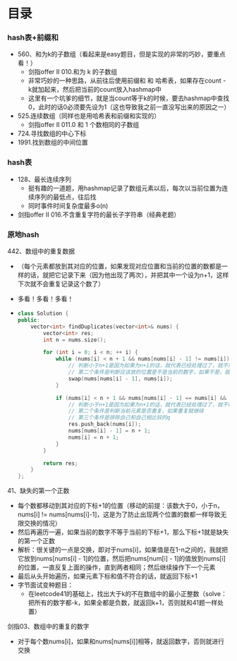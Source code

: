 # 目录

### hash表+前缀和

- 560、和为k的子数组（看起来是easy题目，但是实现的非常的巧妙，要重点看！）
  - 剑指offer II 010.和为 k 的子数组
  - 非常巧妙的一种思路，从前往后使用前缀和 和 哈希表，如果存在count - k就加起来，然后把当前的count放入hashmap中
  - 这里有一个坑爹的细节，就是当count等于k的时候，要去hashmap中查找0，此时的话0必须要先设为1（这也导致我之前一直没写出来的原因之一）
- 525.连续数组（同样也是用哈希表和前缀和实现的）
  - 剑指offer II 011.0 和 1 个数相同的子数组
- 724.寻找数组的中心下标
- 1991.找到数组的中间位置



### hash表

- 128、最长连续序列
  - 挺有趣的一道题，用hashmap记录了数组元素以后，每次以当前位置为连续序列的最低点，往后找
  - 同时事件时间复杂度最多o(n)
- 剑指offer II 016.不含重复字符的最长子字符串（经典老题）





### 原地hash

442、数组中的重复数据

- （每个元素都放到其对应的位置，如果发现对应位置和当前的位置的数都是一样的话，就把它记录下来（因为他出现了两次），并把其中一个设为n+1，这样下次就不会重复记录这个数了）

- 多看！多看！多看！

- ```cpp
  class Solution {
  public:
      vector<int> findDuplicates(vector<int>& nums) {
          vector<int> res;
          int n = nums.size();
  
          for (int i = 0; i < n; ++ i) {
              while (nums[i] < n + 1 && nums[nums[i] - 1] != nums[i]) {
                  // 判断小于n+1是因为如果为n+1的话，就代表已经处理过了，就不需要处理了
                  // 第二个条件是判断应该放的位置是不是当前的数字，如果不是，就交换并继续循环；否则就退出循环
                  swap(nums[nums[i] - 1], nums[i]);
              }
  
              if (nums[i] < n + 1 && nums[nums[i] - 1] == nums[i] && nums[i] - 1 != i) {
                  // 判断小于n+1是因为如果为n+1的话，就代表已经处理过了，就不需要处理了
                  // 第二个条件是判断当前元素是否重复，如果重复就继续
                  // 第三个条件是排除自己和自己相比较的q
                  res.push_back(nums[i]);
                  nums[nums[i] - 1] = n + 1;
                  nums[i] = n + 1;
              }
          }
  
          return res;
      }
  };
  ```







41、缺失的第一个正数

- 每个数都移动到其对应的下标+1的位置（移动的前提：该数大于0，小于n，nums[i] != nums[nums[i]-1]，这是为了防止出现两个位置的数都一样导致无限交换的情况）
- 然后再遍历一遍，如果当前的数字不等于当前的下标+1，那么下标+1就是缺失的第一个正数
- 解析：很关键的一点是交换，即对于nums[i]，如果值是在1-n之间的，我就把它放到nums[nums[i] - 1]的位置，然后把nums[num[i] - 1]的值放到nums[i]的位置，一直反复上面的操作，直到两者相同；然后继续操作下一个元素
- 最后从头开始遍历，如果元素下标和值不符合的话，就返回下标+1
- 字节面试变种题目：
  - 在leetcode41的基础上，找出大于k的不在数组中的最小正整数（solve：把所有的数字都-k，如果全都是负数，就返回k+1，否则就和41题一样处置）







剑指03、数组中的重复的数字

- 对于每个数nums[i]，如果和nums[nums[i]]相等，就返回数字，否则就进行交换